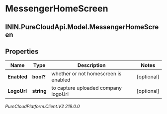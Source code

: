 # MessengerHomeScreen

## ININ.PureCloudApi.Model.MessengerHomeScreen

## Properties

|Name | Type | Description | Notes|
|------------ | ------------- | ------------- | -------------|
| **Enabled** | **bool?** | whether or not homescreen is enabled | [optional] |
| **LogoUrl** | **string** | to capture uploaded company logoUrl | [optional] |



_PureCloudPlatform.Client.V2 219.0.0_
